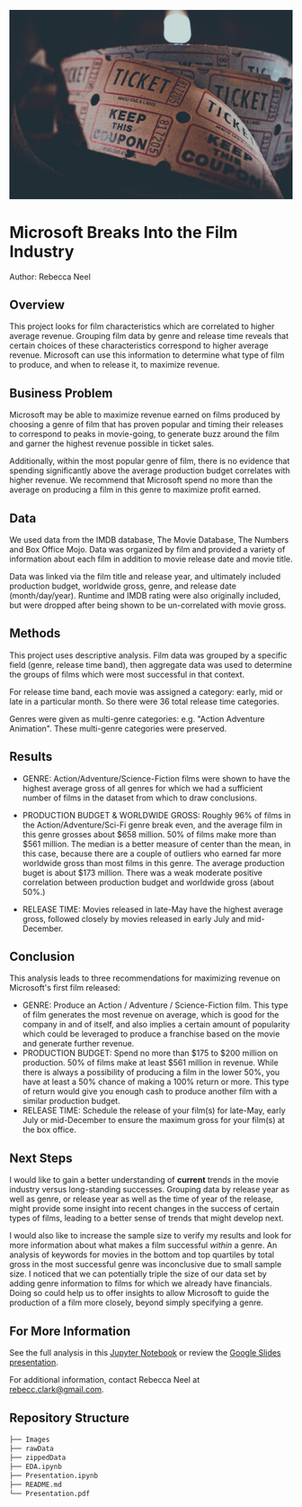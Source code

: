 ![Picture of Movie Tickets](Images/ticket-image.jpg)

# Microsoft Breaks Into the Film Industry

Author: Rebecca Neel

## Overview

This project looks for film characteristics which are correlated to higher average revenue. Grouping film data by genre and release time reveals that certain choices of these characteristics correspond to higher average revenue. Microsoft can use this information to determine what type of film to produce, and when to release it, to maximize revenue.

## Business Problem

Microsoft may be able to maximize revenue earned on films produced by choosing a genre of film that has proven popular and timing their releases to correspond to peaks in movie-going, to generate buzz around the film and garner the highest revenue possible in ticket sales.

Additionally, within the most popular genre of film, there is no evidence that spending significantly above the average production budget correlates with higher revenue. We recommend that Microsoft spend no more than the average on producing a film in this genre to maximize profit earned.

## Data

We used data from the IMDB database, The Movie Database, The Numbers and Box Office Mojo. Data was organized by film and provided a variety of information about each film in addition to movie release date and movie title.

Data was linked via the film title and release year, and ultimately included production budget, worldwide gross, genre, and release date (month/day/year). Runtime and IMDB rating were also originally included, but were dropped after being shown to be un-correlated with movie gross.

## Methods

This project uses descriptive analysis. Film data was grouped by a specific field (genre, release time band), then aggregate data was used to determine the groups of films which were most successful in that context.

For release time band, each movie was assigned a category: early, mid or late in a particular month. So there were 36 total release time categories.

Genres were given as multi-genre categories: e.g. "Action Adventure Animation". These multi-genre categories were preserved.


## Results

- GENRE: Action/Adventure/Science-Fiction films were shown to have the highest average gross of all genres for which we had a sufficient number of films in the dataset from which to draw conclusions.

- PRODUCTION BUDGET & WORLDWIDE GROSS: Roughly 96% of films in the Action/Adventure/Sci-Fi genre break even, and the average film in this genre grosses about $658 million. 50% of films make more than $561 million. The median is a better measure of center than the mean, in this case, because there are a couple of outliers who earned far more worldwide gross than most films in this genre. The average production buget is about $173 million. There was a weak moderate positive correlation between production budget and worldwide gross (about 50%.)

- RELEASE TIME: Movies released in late-May have the highest average gross, followed closely by movies released in early July and mid-December.

## Conclusion

This analysis leads to three recommendations for maximizing revenue on Microsoft's first film released:

- GENRE: Produce an Action / Adventure / Science-Fiction film. This type of film generates the most revenue on average, which is good for the company in and of itself, and also implies a certain amount of popularity which could be leveraged to produce a franchise based on the movie and generate further revenue.
- PRODUCTION BUDGET: Spend no more than $175 to $200 million on production. 50% of films make at least $561 million in revenue. While there is always a possibility of producing a film in the lower 50%, you have at least a 50% chance of making a 100% return or more. This type of return would give you enough cash to produce another film with a similar production budget.
- RELEASE TIME: Schedule the release of your film(s) for late-May, early July or mid-December to ensure the maximum gross for your film(s) at the box office.

## Next Steps

I would like to gain a better understanding of **current** trends in the movie industry versus long-standing successes. Grouping data by release year as well as genre, or release year as well as the time of year of the release, might provide some insight into recent changes in the success of certain types of films, leading to a better sense of trends that might develop next.

I would also like to increase the sample size to verify my results and look for more information about what makes a film successful *within* a genre. An analysis of keywords for movies in the bottom and top quartiles by total gross in the most successful genre was inconclusive due to small sample size. I noticed that we can potentially triple the size of our data set by adding genre information to films for which we already have financials. Doing so could help us to offer insights to allow Microsoft to guide the production of a film more closely, beyond simply specifying a genre.

## For More Information

See the full analysis in this [Jupyter Notebook](./Presentation.ipynb) or review the [Google Slides presentation](./Presentation.ppt).

For additional information, contact Rebecca Neel at rebecc.clark@gmail.com.

## Repository Structure

```
├── Images
├── rawData
├── zippedData
├── EDA.ipynb
├── Presentation.ipynb
├── README.md
└── Presentation.pdf
```